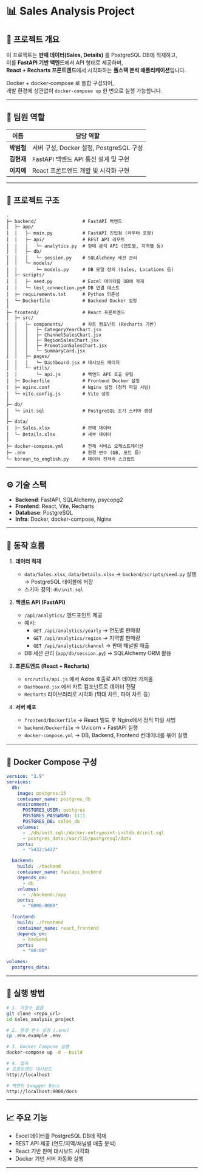 # 📊 Sales Analysis Project

## 📌 프로젝트 개요
이 프로젝트는 **판매 데이터(Sales, Details)** 를 PostgreSQL DB에 적재하고,  
이를 **FastAPI 기반 백엔드**에서 API 형태로 제공하며,  
**React + Recharts 프론트엔드**에서 시각화하는 **풀스택 분석 애플리케이션**입니다.  

Docker + docker-compose 로 통합 구성되어,  
개발 환경에 상관없이 `docker-compose up` 한 번으로 실행 가능합니다.  

---

## 👥 팀원 역할

| 이름     | 담당 역할 |
|----------|-----------------------------------|
| **박범철** | 서버 구성, Docker 설정, PostgreSQL 구성 |
| **김현재** | FastAPI 백엔드 API 통신 설계 및 구현 |
| **이지예** | React 프론트엔드 개발 및 시각화 구현 |

---

## 📂 프로젝트 구조

```plaintext
.
├─ backend/                 # FastAPI 백엔드
│  ├─ app/
│  │   ├─ main.py           # FastAPI 진입점 (라우터 포함)
│  │   ├─ api/              # REST API 라우트
│  │   │   └─ analytics.py  # 판매 분석 API (연도별, 지역별 등)
│  │   ├─ db/
│  │   │   └─ session.py    # SQLAlchemy 세션 관리
│  │   └─ models/
│  │       └─ models.py     # DB 모델 정의 (Sales, Locations 등)
│  ├─ scripts/
│  │   ├─ seed.py           # Excel 데이터를 DB에 적재
│  │   └─ test_connection.py# DB 연결 테스트
│  ├─ requirements.txt      # Python 의존성
│  └─ Dockerfile            # Backend Docker 설정
│
├─ frontend/                # React 프론트엔드
│  ├─ src/
│  │   ├─ components/       # 차트 컴포넌트 (Recharts 기반)
│  │   │   ├─ CategoryYearChart.jsx
│  │   │   ├─ ChannelSalesChart.jsx
│  │   │   ├─ RegionSalesChart.jsx
│  │   │   ├─ PromotionSalesChart.jsx
│  │   │   └─ SummaryCard.jsx
│  │   ├─ pages/
│  │   │   └─ Dashboard.jsx # 대시보드 페이지
│  │   └─ utils/
│  │       └─ api.js        # 백엔드 API 호출 유틸
│  ├─ Dockerfile            # Frontend Docker 설정
│  ├─ nginx.conf            # Nginx 설정 (정적 파일 서빙)
│  └─ vite.config.js        # Vite 설정
│
├─ db/
│  └─ init.sql              # PostgreSQL 초기 스키마 생성
│
├─ data/
│  ├─ Sales.xlsx            # 판매 데이터
│  └─ Details.xlsx          # 세부 데이터
│
├─ docker-compose.yml       # 전체 서비스 오케스트레이션
├─ .env                     # 환경 변수 (DB, 포트 등)
└─ korean_to_english.py     # 데이터 전처리 스크립트
```

---

## ⚙️ 기술 스택

- **Backend**: FastAPI, SQLAlchemy, psycopg2  
- **Frontend**: React, Vite, Recharts  
- **Database**: PostgreSQL  
- **Infra**: Docker, docker-compose, Nginx  

---

## 🔄 동작 흐름

1. **데이터 적재**  
   - `data/Sales.xlsx`, `data/Details.xlsx` → `backend/scripts/seed.py` 실행 → PostgreSQL 테이블에 저장  
   - 스키마 정의: `db/init.sql`  

2. **백엔드 API (FastAPI)**  
   - `/api/analytics/` 엔드포인트 제공  
   - 예시:  
     - `GET /api/analytics/yearly` → 연도별 판매량  
     - `GET /api/analytics/region` → 지역별 판매량  
     - `GET /api/analytics/channel` → 판매 채널별 매출  
   - DB 세션 관리 (`app/db/session.py`) → SQLAlchemy ORM 활용  

3. **프론트엔드 (React + Recharts)**  
   - `src/utils/api.js` 에서 Axios 호출로 API 데이터 가져옴  
   - `Dashboard.jsx` 에서 차트 컴포넌트로 데이터 전달  
   - `Recharts` 라이브러리로 시각화 (막대 차트, 파이 차트 등)  

4. **서버 배포**  
   - `frontend/Dockerfile` → React 빌드 후 Nginx에서 정적 파일 서빙  
   - `backend/Dockerfile` → Uvicorn + FastAPI 실행  
   - `docker-compose.yml` → DB, Backend, Frontend 컨테이너를 묶어 실행  

---

## 🐳 Docker Compose 구성

```yaml
version: "3.9"
services:
  db:
    image: postgres:15
    container_name: postgres_db
    environment:
      POSTGRES_USER: postgres
      POSTGRES_PASSWORD: 1111
      POSTGRES_DB: sales_db
    volumes:
      - ./db/init.sql:/docker-entrypoint-initdb.d/init.sql
      - postgres_data:/var/lib/postgresql/data
    ports:
      - "5432:5432"

  backend:
    build: ./backend
    container_name: fastapi_backend
    depends_on:
      - db
    volumes:
      - ./backend:/app
    ports:
      - "8000:8000"

  frontend:
    build: ./frontend
    container_name: react_frontend
    depends_on:
      - backend
    ports:
      - "80:80"

volumes:
  postgres_data:
```

---

## 🚀 실행 방법

```bash
# 1. 저장소 클론
git clone <repo_url>
cd sales_analysis_project

# 2. 환경 변수 설정 (.env)
cp .env.example .env

# 3. Docker Compose 실행
docker-compose up -d --build

# 4. 접속
# 프론트엔드 대시보드
http://localhost

# 백엔드 Swagger Docs
http://localhost:8000/docs
```

---

## 📈 주요 기능
- Excel 데이터를 PostgreSQL DB에 적재  
- REST API 제공 (연도/지역/채널별 매출 분석)  
- React 기반 판매 대시보드 시각화  
- Docker 기반 서버 자동화 실행  

---
